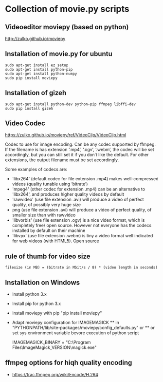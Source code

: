 # Collection of movie.py scripts


## Videoeditor moviepy (based on python)

http://zulko.github.io/moviepy


## Installation of movie.py for ubuntu

	sudo apt-get install ez_setup
	sudo apt-get install python-pip
	sudo apt-get install python-numpy
	sudo pip install moviepy

## Installation of gizeh

	sudo apt-get install python-dev python-pip ffmpeg libffi-dev
	sudo pip install gizeh


## Video Codec

https://zulko.github.io/moviepy/ref/VideoClip/VideoClip.html

Codec to use for image encoding. Can be any codec supported by ffmpeg. 
If the filename is has extension ‘.mp4’, ‘.ogv’, ‘.webm’, the codec will be set 
accordingly, but you can still set it if you don’t like the default. 
For other extensions, the output filename must be set accordingly.

Some examples of codecs are:

* 'libx264' (default codec for file extension .mp4) makes well-compressed videos (quality tunable using ‘bitrate’)
* 'mpeg4' (other codec for extension .mp4) can be an alternative to 'libx264', and produces higher quality videos by default
* 'rawvideo' (use file extension .avi) will produce a video of perfect quality, of possibly very huge size
* png (use file extension .avi) will produce a video of perfect quality, of smaller size than with rawvideo
* 'libvorbis' (use file extension .ogv) is a nice video format, which is completely free/ open source. However not everyone has the codecs installed by default on their machine
* 'libvpx' (use file extension .webm) is tiny a video format well indicated for web videos (with HTML5). Open source

## rule of thumb for video size

	filesize (in MB) = (bitrate in Mbit/s / 8) * (video length in seconds)



## Installation on Windows

* Install python 3.x
* Install pip for python 3.x
* Install moviepy with pip "pip install moviepy"
* Adapt moviepy configuration for IMAGEMAGICK
** in "PYTHONPATH/lib/site-packages/moviepy/config_defaults.py" or
** or set sys environment variable bevore execution of python script 

    IMAGEMAGICK_BINARY = "C:\\Program Files\\ImageMagick_VERSION\\magick.exe"

## ffmpeg options for hiqh quality encoding

* https://trac.ffmpeg.org/wiki/Encode/H.264
